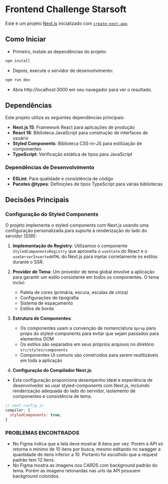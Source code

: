 # Frontend Challenge Starsoft

Este é um projeto [Next.js](https://nextjs.org) inicializado com [`create-next-app`](https://nextjs.org/docs/app/api-reference/cli/create-next-app).

## Como Iniciar

- Primeiro, instale as dependências do projeto:
```bash
npm install
```
  - Depois, execute o servidor de desenvolvimento:
```bash
npm run dev
```
- Abra http://localhost:3000 em seu navegador para ver o resultado.

## Dependências

Este projeto utiliza as seguintes dependências principais:

- **Next.js 15**: Framework React para aplicações de produção
- **React 18**: Biblioteca JavaScript para construção de interfaces de usuário
- **Styled Components**: Biblioteca CSS-in-JS para estilização de componentes
- **TypeScript**: Verificação estática de tipos para JavaScript

### Dependências de Desenvolvimento

- **ESLint**: Para qualidade e consistência de código
- **Pacotes @types**: Definições de tipos TypeScript para várias bibliotecas

## Decisões Principais

### Configuração do Styled Components

O projeto implementa o styled-components com Next.js usando uma configuração personalizada para suporte à renderização do lado do servidor (SSR):

1. **Implementação do Registry**: Utilizamos o componente `StyledComponentsRegistry` que aproveita o `useState` do React e o `useServerInsertedHTML` do Next.js para injetar corretamente os estilos durante o SSR.

2. **Provider de Tema**: Um provedor de tema global envolve a aplicação para garantir um estilo consistente em todos os componentes. O tema inclui:
   - Paleta de cores (primária, escura, escalas de cinza)
   - Configurações de tipografia
   - Sistema de espaçamento
   - Estilos de borda

3. **Estrutura de Componentes**:
   - Os componentes usam a convenção de nomenclatura `$prop` para props do styled-components para evitar que sejam passados para elementos DOM
   - Os estilos são separados em seus próprios arquivos no diretório `src/styles/components`
   - Componentes UI comuns são construídos para serem reutilizáveis em toda a aplicação

4. **Configuração do Compilador Next.js**:
  - Esta configuração proporciona desempenho ideal e experiência de desenvolvedor ao usar styled-components com Next.js, incluindo renderização adequada do lado do servidor, isolamento de componentes e consistência de tema.
   ```js
   // next.config.js
   compiler: {
     styledComponents: true,
   }
````

### PROBLEMAS ENCONTRADOS
- No Figma indica que a tela deve mostrar 8 itens por vez. Porém a API só retorna o mínimo de 10 itens por busca, mesmo editando no swagger a quantidade de itens inferior a 10. Portanto foi escolhido que a request padrão tem 12 itens.
- No Figma mostra as imagens nos CARDS com background padrão do tema. Porém as imagens retonardas nas urls da API possuem background coloridos.